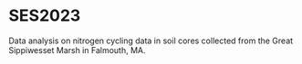 # SES2023
Data analysis on nitrogen cycling data in soil cores collected from the Great Sippiwesset Marsh in Falmouth, MA.
